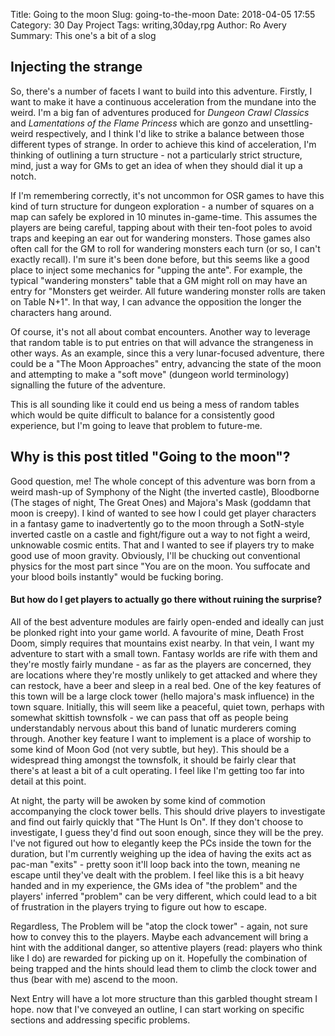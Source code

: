 Title: Going to the moon
Slug: going-to-the-moon
Date: 2018-04-05 17:55
Category: 30 Day Project
Tags: writing,30day,rpg
Author: Ro Avery
Summary: This one's a bit of a slog

## Injecting the strange

So, there's a number of facets I want to build into this adventure. Firstly, I want to make it have a continuous acceleration from the mundane into the weird. I'm a big fan of adventures produced for *Dungeon Crawl Classics* and *Lamentations of the Flame Princess* which are gonzo and unsettling-weird respectively, and I think I'd like to strike a balance between those different types of strange. In order to achieve this kind of acceleration, I'm thinking of outlining a turn structure - not a particularly strict structure, mind, just a way for GMs to get an idea of when they should dial it up a notch. 

If I'm remembering correctly, it's not uncommon for OSR games to have this kind of turn structure for dungeon exploration - a number of squares on a map can safely be explored in 10 minutes in-game-time. This assumes the players are being careful, tapping about with their ten-foot poles to avoid traps and keeping an ear out for wandering monsters. Those games also often call for the GM to roll for wandering monsters each turn (or so, I can't exactly recall). I'm sure it's been done before, but this seems like a good place to inject some mechanics for "upping the ante". For example, the typical "wandering monsters" table that a GM might roll on may have an entry for "Monsters get weirder. All future wandering monster rolls are taken on Table N+1". In that way, I can advance the opposition the longer the characters hang around.

Of course, it's not all about combat encounters. Another way to leverage that random table is to put entries on that will advance the strangeness in other ways. As an example, since this a very lunar-focused adventure, there could be a "The Moon Approaches" entry, advancing the state of the moon and attempting to make a "soft move" (dungeon world terminology) signalling the future of the adventure.

This is all sounding like it could end us being a mess of random tables which would be quite difficult to balance for a consistently good experience, but I'm going to leave that problem to future-me.

## Why is this post titled "Going to the moon"?

Good question, me! The whole concept of this adventure was born from a weird mash-up of Symphony of the Night (the inverted castle), Bloodborne (The stages of night, The Great Ones) and Majora's Mask (goddamn that moon is creepy). I kind of wanted to see how I could get player characters in a fantasy game to inadvertently go to the moon through a SotN-style inverted castle on a castle and fight/figure out a way to not fight a weird, unknowable cosmic entits. That and I wanted to see if players try to make good use of moon gravity. Obviously, I'll be chucking out conventional physics for the most part since "You are on the moon. You suffocate and your blood boils instantly" would be fucking boring.

#### But how do I get players to actually go there without ruining the surprise?

All of the best adventure modules are fairly open-ended and ideally can just be plonked right into your game world. A favourite of mine, Death Frost Doom, simply requires that mountains exist nearby.  In that vein, I want my adventure to start with a small town. Fantasy worlds are rife with them and they're mostly fairly mundane - as far as the players are concerned, they are locations where they're mostly unlikely to get attacked and where they can restock, have a beer and sleep in a real bed. One of the key features of this town will be a large clock tower (hello majora's mask influence) in the town square. Initially, this will seem like a peaceful, quiet town, perhaps with somewhat skittish townsfolk - we can pass that off as people being understandably nervous about this band of lunatic murderers coming through. Another key feature I want to implement is a place of worship to some kind of Moon God (not very subtle, but hey). This should be a widespread thing amongst the townsfolk, it should be fairly clear that there's at least a bit of a cult operating. I feel like I'm getting too far into detail at this point.

At night, the party will be awoken by some kind of commotion accompanying the clock tower bells. This should drive players to investigate and find out fairly quickly that "The Hunt Is On". If they don't choose to investigate, I guess they'd find out soon enough, since they will be the prey. I've not figured out how to elegantly keep the PCs inside the town for the duration, but I'm currently weighing up the idea of having the exits act as pac-man "exits" - pretty soon it'll loop back into the town, meaning ne escape until they've dealt with the problem. I feel like this is a bit heavy handed and in my experience, the GMs idea of "the problem" and the players' inferred "problem" can be very different, which could lead to a bit of frustration in the players trying to figure out how to escape.

Regardless, The Problem will be "atop the clock tower" - again, not sure how to convey this to the players. Maybe each advancement will bring a hint with the additional danger, so attentive players (read: players who think like I do) are rewarded for picking up on it. Hopefully the combination of being trapped and the hints should lead them to climb the clock tower and thus (bear with me) ascend to the moon.

Next Entry will have a lot more structure than this garbled thought stream I hope. now that I've conveyed an outline, I can start working on specific sections and addressing specific problems.
